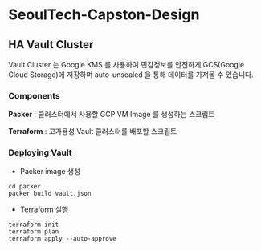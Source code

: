 SeoulTech-Capston-Design
====

HA Vault Cluster
---
Vault Cluster 는 Google KMS 를 사용하여 민감정보를 안전하게 GCS(Google Cloud Storage)에 저장하며 auto-unsealed 을 통해 데이터를 가져올 수 있습니다.

### Components
**Packer**
: 클러스터에서 사용할 GCP VM Image 를 생성하는 스크립트  

**Terraform**
: 고가용성 Vault 클러스터를 배포할 스크립트


### Deploying Vault
- Packer image 생성
```
cd packer
packer build vault.json
```

- Terraform 실행
```
terraform init
terraform plan
terraform apply --auto-approve
```